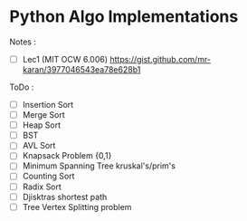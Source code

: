 # Python Algo Implementations 


Notes  : 
- [ ] Lec1 (MIT OCW 6.006) https://gist.github.com/mr-karan/3977046543ea78e628b1

ToDo :
-  [ ] Insertion Sort
-  [ ] Merge Sort
-  [ ] Heap Sort
-  [ ] BST
-  [ ] AVL Sort
-  [ ] Knapsack Problem {0,1}
-  [ ] Minimum Spanning Tree kruskal's/prim's
-  [ ] Counting Sort
-  [ ] Radix Sort
-  [ ] Djisktras shortest path
-  [ ] Tree Vertex Splitting problem

